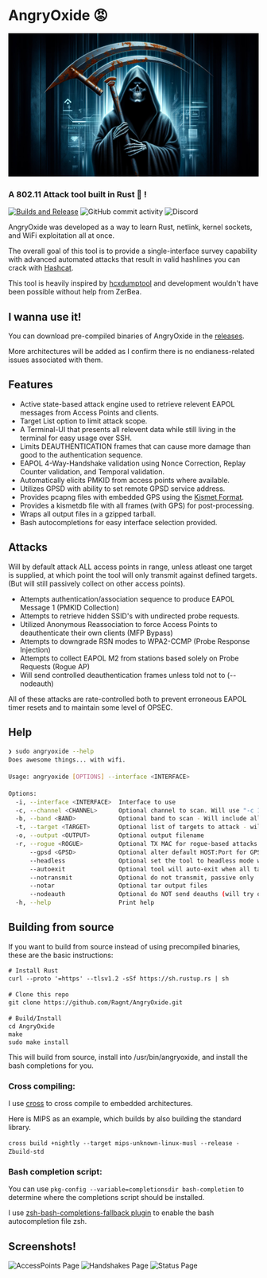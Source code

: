 # AngryOxide 😡

![Logo](death.png)

### A 802.11 Attack tool built in Rust 🦀 !

[![Builds and Release](https://github.com/Ragnt/AngryOxide/actions/workflows/ci.yml/badge.svg?branch=master)](https://github.com/Ragnt/AngryOxide/actions/workflows/ci.yml) ![GitHub commit activity](https://img.shields.io/github/commit-activity/w/Ragnt/AngryOxide) ![[Discord](https://img.shields.io/discord/1194365883099922643)](https://img.shields.io/discord/1194365883099922643)

AngryOxide was developed as a way to learn Rust, netlink, kernel sockets, and WiFi exploitation all at once.

The overall goal of this tool is to provide a single-interface survey capability with advanced automated attacks that result in valid hashlines you can crack with [Hashcat](https://hashcat.net/hashcat/).

This tool is heavily inspired by [hcxdumptool](https://github.com/ZerBea/hcxdumptool) and development wouldn't have been possible without help from ZerBea.

## I wanna use it!

You can download pre-compiled binaries of AngryOxide in the [releases](https://github.com/Ragnt/AngryOxide/releases/latest).

More architectures will be added as I confirm there is no endianess-related issues associated with them.

## Features

- Active state-based attack engine used to retrieve relevent EAPOL messages from Access Points and clients.
- Target List option to limit attack scope.
- A Terminal-UI that presents all relevent data while still living in the terminal for easy usage over SSH.
- Limits DEAUTHENTICATION frames that can cause more damage than good to the authentication sequence.
- EAPOL 4-Way-Handshake validation using Nonce Correction, Replay Counter validation, and Temporal validation.
- Automatically elicits PMKID from access points where available.
- Utilizes GPSD with ability to set remote GPSD service address.
- Provides pcapng files with embedded GPS using the [Kismet Format](https://www.kismetwireless.net/docs/dev/pcapng_gps/).
- Provides a kismetdb file with all frames (with GPS) for post-processing.
- Wraps all output files in a gzipped tarball.
- Bash autocompletions for easy interface selection provided.

## Attacks

Will by default attack ALL access points in range, unless atleast one target is supplied, at which point the tool will only transmit against defined targets. (But will still passively collect on other access points).

- Attempts authentication/association sequence to produce EAPOL Message 1 (PMKID Collection)
- Attempts to retrieve hidden SSID's with undirected probe requests.
- Utilized Anonymous Reassociation to force Access Points to deauthenticate their own clients (MFP Bypass)
- Attempts to downgrade RSN modes to WPA2-CCMP (Probe Response Injection)
- Attempts to collect EAPOL M2 from stations based solely on Probe Requests (Rogue AP)
- Will send controlled deauthentication frames unless told not to (--nodeauth)

All of these attacks are rate-controlled both to prevent erroneous EAPOL timer resets and to maintain some level of OPSEC.

## Help

```bash
❯ sudo angryoxide --help
Does awesome things... with wifi.

Usage: angryoxide [OPTIONS] --interface <INTERFACE>

Options:
  -i, --interface <INTERFACE>  Interface to use
  -c, --channel <CHANNEL>      Optional channel to scan. Will use "-c 1 -c 6 -c 11" if excluded
  -b, --band <BAND>            Optional band to scan - Will include all channels interface can support
  -t, --target <TARGET>        Optional list of targets to attack - will attack everything if excluded
  -o, --output <OUTPUT>        Optional output filename
  -r, --rogue <ROGUE>          Optional TX MAC for rogue-based attacks - will randomize if excluded
      --gpsd <GPSD>            Optional alter default HOST:Port for GPSD connection [default: 127.0.0.1:2947]
      --headless               Optional set the tool to headless mode without a UI
      --autoexit               Optional tool will auto-exit when all targets have a valid hashline
      --notransmit             Optional do not transmit, passive only
      --notar                  Optional tar output files
      --nodeauth               Optional do NOT send deauths (will try other attacks only)
  -h, --help                   Print help
```

## Building from source

If you want to build from source instead of using precompiled binaries, these are the basic instructions:

```
# Install Rust
curl --proto '=https' --tlsv1.2 -sSf https://sh.rustup.rs | sh

# Clone this repo
git clone https://github.com/Ragnt/AngryOxide.git

# Build/Install
cd AngryOxide
make
sudo make install
```

This will build from source, install into /usr/bin/angryoxide, and install the bash completions for you.

### Cross compiling:

I use [cross](https://github.com/cross-rs/cross) to cross compile to embedded architectures.

Here is MIPS as an example, which builds by also building the standard library.

```cross build +nightly --target mips-unknown-linux-musl --release -Zbuild-std```

### Bash completion script:

You can use `pkg-config --variable=completionsdir bash-completion` to determine where the completions script should be installed.

I use [zsh-bash-completions-fallback plugin](https://github.com/3v1n0/zsh-bash-completions-fallback) to enable the bash autocompletion file zsh.



## Screenshots!

![AccessPoints Page](screenshots/angry_oxide_demo.png)
![Handshakes Page](screenshots/handshakes.png)
![Status Page](screenshots/status_page.png)

